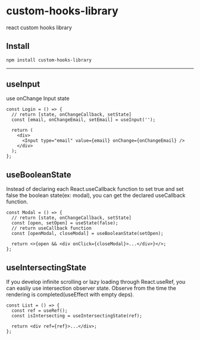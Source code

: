 # custom-hooks-library

react custom hooks library

## Install

```sh
npm install custom-hooks-library
```

---

## useInput

use onChange Input state

```tsx
const Login = () => {
  // return [state, onChangeCallback, setState]
  const [email, onChangeEmail, setEmail] = useInput('');

  return (
    <div>
      <Input type="email" value={email} onChange={onChangeEmail} />
    </div>
  );
};
```

## useBooleanState

Instead of declaring each React.useCallback function to set true and set false the boolean state(ex: modal), you can get the declared useCallback function.

```tsx
const Modal = () => {
  // return [state, onChangeCallback, setState]
  const [open, setOpen] = useState(false);
  // return useCallback function
  const [openModal, closeModal] = useBooleanState(setOpen);

  return <>{open && <div onClick={closeModal}>...</div>}</>;
};
```

## useIntersectingState

If you develop infinite scrolling or lazy loading through React.useRef, you can easliy use intersection observer state. Observe from the time the rendering is completed(useEffect with empty deps).

```tsx
const List = () => {
  const ref = useRef();
  const isIntersecting = useIntersectingState(ref);

  return <div ref={ref}>...</div>;
};
```
